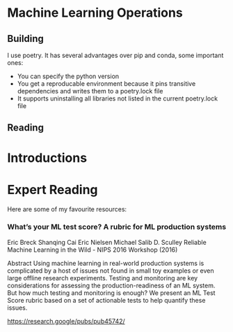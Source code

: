 # Machine Learning Operations


## Building
I use poetry. It has several advantages over pip and conda, some important ones:
- You can specify the python version 
- You get a reproducable environment because it pins transitive dependencies and writes them to a poetry.lock file
- It supports uninstalling all libraries not listed in the current poetry.lock file


## Reading

# Introductions


# Expert Reading

Here are some of my favourite resources:

### What’s your ML test score? A rubric for ML production systems
Eric Breck Shanqing Cai Eric Nielsen Michael Salib D. Sculley
Reliable Machine Learning in the Wild - NIPS 2016 Workshop (2016)

Abstract
Using machine learning in real-world production systems is complicated by a host of issues not found in small toy examples or even large offline research experiments. Testing and monitoring are key considerations for assessing the production-readiness of an ML system. But how much testing and monitoring is enough? We present an ML Test Score rubric based on a set of actionable tests to help quantify these issues.

https://research.google/pubs/pub45742/


